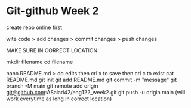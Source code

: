 # Git-github Week 2

create repo online first

wite code > add changes > commit changes > push changes 

MAKE SURE IN CORRECT LOCATION 

mkdir filename
cd filename 

nano README.md > do edits then crl x to save then crl c to exist 
cat README.md 
git init 
git add README.md
git commit -m "message"
git branch -M main
git remote add origin git@github.com:ASalad42/eng122_week2.git
git push -u origin main (will work everytime as long in correct location)
